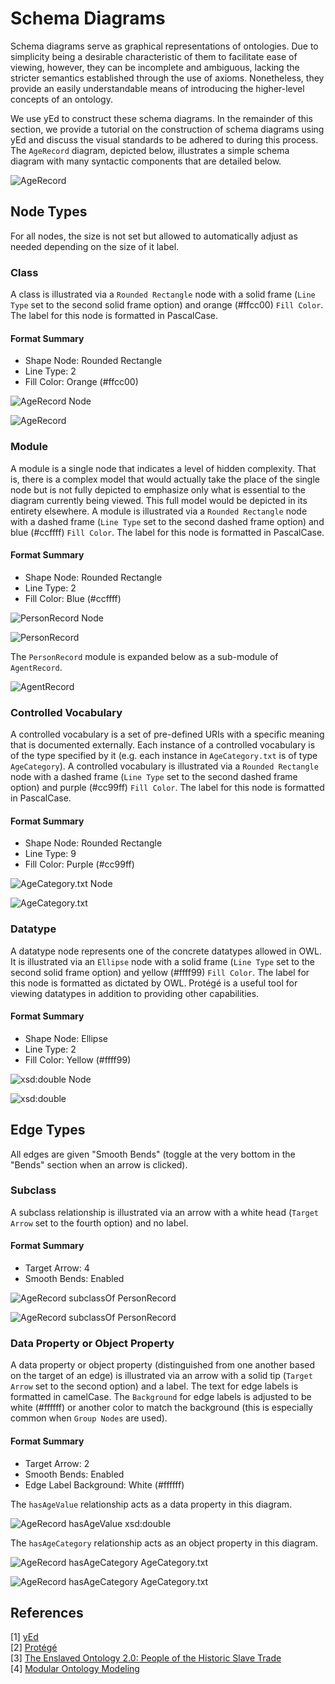# Schema Diagrams

Schema diagrams serve as graphical representations of ontologies. Due to simplicity being a desirable characteristic of them to facilitate ease of viewing, however, they can be incomplete and ambiguous, lacking the stricter semantics established through the use of axioms. Nonetheless, they provide an easily understandable means of introducing the higher-level concepts of an ontology.

We use yEd to construct these schema diagrams. In the remainder of this section, we provide a tutorial on the construction of schema diagrams using yEd and discuss the visual standards to be adhered to during this process. The `AgeRecord` diagram, depicted below, illustrates a simple schema diagram with many syntactic components that are detailed below.

![AgeRecord](../../pngs/AgeRecord.png)

## Node Types

For all nodes, the size is not set but allowed to automatically adjust as needed depending on the size of it label.

### Class

A class is illustrated via a `Rounded Rectangle` node with a solid frame (`Line Type` set to the second solid frame option) and orange (#ffcc00) `Fill Color`. The label for this node is formatted in PascalCase.

#### Format Summary
 - Shape Node: Rounded Rectangle
 - Line Type: 2
 - Fill Color: Orange (#ffcc00)

![AgeRecord Node](../../pngs/AgeRecordNode.png)

![AgeRecord](../../gifs/AgeRecord.gif)

### Module

A module is a single node that indicates a level of hidden complexity. That is, there is a complex model that would actually take the place of the single node but is not fully depicted to emphasize only what is essential to the diagram currently being viewed. This full model would be depicted in its entirety elsewhere. A module is illustrated via a `Rounded Rectangle` node with a dashed frame (`Line Type` set to the second dashed frame option) and blue (#ccffff) `Fill Color`. The label for this node is formatted in PascalCase.

#### Format Summary
 - Shape Node: Rounded Rectangle
 - Line Type: 2
 - Fill Color: Blue (#ccffff)

![PersonRecord Node](../../pngs/PersonRecordNode.png)

![PersonRecord](../../gifs/PersonRecord.gif)

The `PersonRecord` module is expanded below as a sub-module of `AgentRecord`.

![AgentRecord](../../pngs/AgentRecord.png)

### Controlled Vocabulary

A controlled vocabulary is a set of pre-defined URIs with a specific meaning that is documented externally. Each instance of a controlled vocabulary is of the type specified by it (e.g. each instance in `AgeCategory.txt` is of type `AgeCategory`). A controlled vocabulary is illustrated via a `Rounded Rectangle` node with a dashed frame (`Line Type` set to the second dashed frame option) and purple (#cc99ff) `Fill Color`. The label for this node is formatted in PascalCase.

#### Format Summary
 - Shape Node: Rounded Rectangle
 - Line Type: 9
 - Fill Color: Purple (#cc99ff)

![AgeCategory.txt Node](../../pngs/AgeCategoryNode.png)

![AgeCategory.txt](../../gifs/AgeCategory.gif)

### Datatype

A datatype node represents one of the concrete datatypes allowed in OWL. It is illustrated via an `Ellipse` node with a solid frame (`Line Type` set to the second solid frame option) and yellow (#ffff99) `Fill Color`. The label for this node is formatted as dictated by OWL. Protégé is a useful tool for viewing datatypes in addition to providing other capabilities.

#### Format Summary
 - Shape Node: Ellipse
 - Line Type: 2
 - Fill Color: Yellow (#ffff99)

![xsd:double Node](../../pngs/xsddoubleNode.png)

![xsd:double](../../gifs/xsddouble.gif)

## Edge Types

All edges are given "Smooth Bends" (toggle at the very bottom in the "Bends" section when an arrow is clicked).

### Subclass

A subclass relationship is illustrated via an arrow with a white head (`Target Arrow` set to the fourth option) and no label.

#### Format Summary
 - Target Arrow: 4
 - Smooth Bends: Enabled

![AgeRecord subclassOf PersonRecord](../../pngs/AgeRecord-subclass-PersonRecord.png)

![AgeRecord subclassOf PersonRecord](../../gifs/subclass.gif)

### Data Property or Object Property

A data property or object property (distinguished from one another based on the target of an edge) is illustrated via an arrow with a solid tip (`Target Arrow` set to the second option) and a label. The text for edge labels is formatted in camelCase. The `Background` for edge labels is adjusted to be white (#ffffff) or another color to match the background (this is especially common when `Group Nodes` are used).

#### Format Summary
 - Target Arrow: 2
 - Smooth Bends: Enabled
 - Edge Label Background: White (#ffffff)

The `hasAgeValue` relationship acts as a data property in this diagram.

![AgeRecord hasAgeValue xsd:double](../../pngs/AgeRecord-hasAgeValue-xsddouble.png)

The `hasAgeCategory` relationship acts as an object property in this diagram.

![AgeRecord hasAgeCategory AgeCategory.txt](../../pngs/AgeRecord-hasAgeCategory-AgeCategory.png)

![AgeRecord hasAgeCategory AgeCategory.txt](../../gifs/objectproperty.gif)

## References

[1] [yEd](https://www.yworks.com/products/yed)  
[2] [Protégé](https://protege.stanford.edu)  
[3] [The Enslaved Ontology 2.0: People of the Historic Slave Trade](https://docs.enslaved.org/ontology/v2/Enslaved_Documentation_V2_0-2.pdf)  
[4] [Modular Ontology Modeling](https://www.semantic-web-journal.net/system/files/swj2806.pdf)
